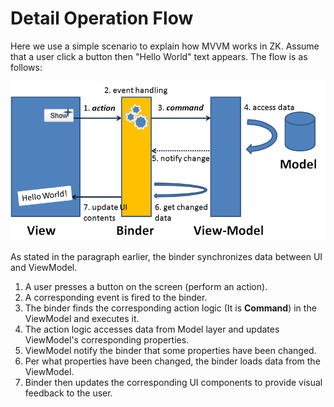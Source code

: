 # Detail Operation Flow

Here we use a simple scenario to explain how MVVM works in ZK. Assume that a user click a button then "Hello World" text appears. The flow is as follows:

![MVVM Flow](/mvvm_ref/images/SmallTalk_MVVM_HELLO_FLOW.png)

As stated in the paragraph earlier, the binder synchronizes data between UI and ViewModel.

1. A user presses a button on the screen (perform an action).
2. A corresponding event is fired to the binder.
3. The binder finds the corresponding action logic (It is **Command**) in the ViewModel and executes it.
4. The action logic accesses data from Model layer and updates ViewModel's corresponding properties.
5. ViewModel notify the binder that some properties have been changed.
6. Per what properties have been changed, the binder loads data from the ViewModel.
7. Binder then updates the corresponding UI components to provide visual feedback to the user.
